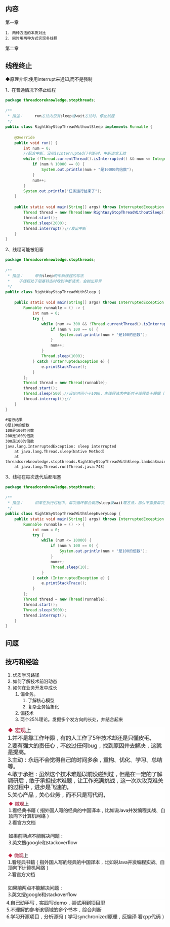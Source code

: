 ## 内容

第一章

	1. 两种方法的本质对比
 	2. 同时用两种方式实现多线程

第二章

## 线程终止

◆原理介绍:使用interrupt来通知,而不是强制

1、在普通情况下停止线程

```java
package threadcoreknowledge.stopthreads;

/**
 * 描述：     run方法内没有sleep或wait方法时，停止线程
 */
public class RightWayStopThreadWithoutSleep implements Runnable {

    @Override
    public void run() {
        int num = 0;
        //配合中断，没用isInterrupted()判断时，中断请求无效
        while (!Thread.currentThread().isInterrupted() && num <= Integer.MAX_VALUE / 2) {
            if (num % 10000 == 0) {
                System.out.println(num + "是10000的倍数");
            }
            num++;
        }
        System.out.println("任务运行结束了");
    }

    public static void main(String[] args) throws InterruptedException {
        Thread thread = new Thread(new RightWayStopThreadWithoutSleep());
        thread.start();
        Thread.sleep(2000);
        thread.interrupt();//发出中断
    }
}
```

2、线程可能被阻塞

```java
package threadcoreknowledge.stopthreads;

/**
 * 描述：     带有sleep的中断线程的写法
 *    子线程处于阻塞转态时收到中断请求，会抛出异常
 */
public class RightWayStopThreadWithSleep {

    public static void main(String[] args) throws InterruptedException {
        Runnable runnable = () -> {
            int num = 0;
            try {
                while (num <= 300 && !Thread.currentThread().isInterrupted()) {
                    if (num % 100 == 0) {
                        System.out.println(num + "是100的倍数");
                    }
                    num++;
                }
                Thread.sleep(1000);
            } catch (InterruptedException e) {
                e.printStackTrace();
            }
        };
        Thread thread = new Thread(runnable);
        thread.start();
        Thread.sleep(500);//设定时间小于1000，主线程请求中断时子线程处于睡眠（阻塞）状态
        thread.interrupt();//
    }
}
```

```
#运行结果
0是100的倍数
100是100的倍数
200是100的倍数
300是100的倍数
java.lang.InterruptedException: sleep interrupted
	at java.lang.Thread.sleep(Native Method)
	at threadcoreknowledge.stopthreads.RightWayStopThreadWithSleep.lambda$main$0(RightWayStopThreadWithSleep.java:18)
	at java.lang.Thread.run(Thread.java:748)
```

3、线程在每次迭代后都阻塞

```java
package threadcoreknowledge.stopthreads;

/**
 * 描述：     如果在执行过程中，每次循环都会调用sleep或wait等方法，那么不需要每次迭代都检查是否已中断
 */
public class RightWayStopThreadWithSleepEveryLoop {
    public static void main(String[] args) throws InterruptedException {
        Runnable runnable = () -> {
            int num = 0;
            try {
                while (num <= 10000) {
                    if (num % 100 == 0) {
                        System.out.println(num + "是100的倍数");
                    }
                    num++;
                    Thread.sleep(10);
                }
            } catch (InterruptedException e) {
                e.printStackTrace();
            }
        };
        Thread thread = new Thread(runnable);
        thread.start();
        Thread.sleep(5000);
        thread.interrupt();
    }
}

```





## 问题



## 技巧和经验

1. 优质学习路径
2. 如何了解技术前沿动态
3. 如何在业务开发中成长
   1. 偏业务。
      1. 了解核心模型
      2. 复杂业务抽象化
   2. 偏技术
   3. 两个25%理论。发掘多个发方向的长处，并结合起来

<img src="image/image-20210207155032573.png" alt="image-20210207155032573" style="zoom:67%;" />![image-20210207155107760](image/image-20210207155107760.png)

<img src="image/image-20210207155222743.png" alt="image-20210207155222743" />

<img src="image/image-20210207155252152.png" alt="image-20210207155252152" style="zoom:67%;" />